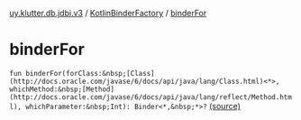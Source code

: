 [uy.klutter.db.jdbi.v3](../index.md) / [KotlinBinderFactory](index.md) / [binderFor](.)


# binderFor
`fun binderFor(forClass:&nbsp;[Class](http://docs.oracle.com/javase/6/docs/api/java/lang/Class.html)<*>, whichMethod:&nbsp;[Method](http://docs.oracle.com/javase/6/docs/api/java/lang/reflect/Method.html), whichParameter:&nbsp;Int): Binder<*,&nbsp;*>?` [(source)](https://github.com/kohesive/klutter/blob/master/db-jdbi-v3-jdk8/src/main/kotlin/uy/klutter/db/jdbi/v3/Factories.kt#L13)


